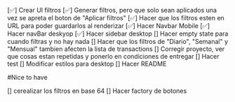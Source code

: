 [✅] Crear UI filtros
[✅] Generar filtros, pero que solo sean aplicados una vez se apreta el boton de "Aplicar filtros"
[✅] Hacer que los filtros esten en URL para poder guardarlos al renderizar
[✅] Hacer Navbar Mobile
[✅] Hacer navBar deskyop
[✅] Hacer sidebar desktop
[] Hacer empty state para cuando filtras y no hay nada
[] Hacer que los filtros de "Diario", "Semanal" y "Mensual" tambien afecten la lista de transactions
[] Corregir proyecto, ver que cosas estan repetidas y ponerlo en condiciones de entregar
[] Hacer test
[] Modificar estilos para desktop
[] Hacer README


#Nice to have

[] cerealizar los filtros en base 64
[] Hacer factory de botones
